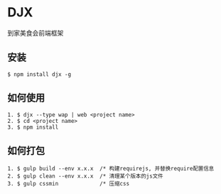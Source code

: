 # DJX

到家美食会前端框架

## 安装

    $ npm install djx -g

## 如何使用

    1. $ djx --type wap | web <project name>
    2. $ cd <project name>
    3. $ npm install

## 如何打包

    1. $ gulp build --env x.x.x  /* 构建requirejs, 并替换require配置信息
    2. $ gulp clean --env x.x.x  /* 清理某个版本的js文件
    3. $ gulp cssmin             /* 压缩css

